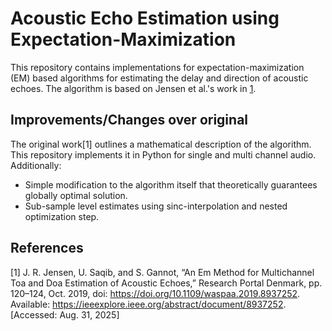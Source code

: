 # Acoustic Echo Estimation using Expectation-Maximization

This repository contains implementations for expectation-maximization (EM) based algorithms for estimating the delay and direction of acoustic echoes. The algorithm is based on Jensen et al.'s work in [1](readme.md#references). 

## Improvements/Changes over original

The original work[1] outlines a mathematical description of the algorithm. This repository implements it in Python for single and multi channel audio. Additionally:

- Simple modification to the algorithm itself that theoretically guarantees globally optimal solution.
- Sub-sample level estimates using sinc-interpolation and nested optimization step.

## References
[1] J. R. Jensen, U. Saqib, and S. Gannot, “An Em Method for Multichannel Toa and Doa Estimation of Acoustic Echoes,” Research Portal Denmark, pp. 120–124, Oct. 2019, doi: https://doi.org/10.1109/waspaa.2019.8937252. Available: https://ieeexplore.ieee.org/abstract/document/8937252. [Accessed: Aug. 31, 2025]